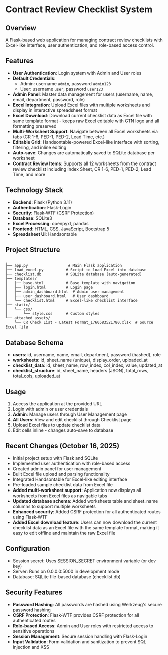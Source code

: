 # Contract Review Checklist System

## Overview
A Flask-based web application for managing contract review checklists with Excel-like interface, user authentication, and role-based access control.

## Features
- **User Authentication**: Login system with Admin and User roles
- **Default Credentials**:
  - Admin: username `admin`, password `admin123`
  - User: username `user`, password `user123`
- **Admin Panel**: Master data management for users (username, name, email, department, password, role)
- **Excel Integration**: Upload Excel files with multiple worksheets and display in interactive spreadsheet format
- **Excel Download**: Download current checklist data as Excel file with same template format - keeps raw Excel editable with GTN logo and all formatting preserved
- **Multi-Worksheet Support**: Navigate between all Excel worksheets via tabs (CR 1-6, PED-1, PED-2, Lead Time, etc.)
- **Editable Grid**: Handsontable-powered Excel-like interface with sorting, filtering, and inline editing
- **Auto-save**: Changes are automatically saved to SQLite database per worksheet
- **Contract Review Items**: Supports all 12 worksheets from the contract review checklist including Index Sheet, CR 1-6, PED-1, PED-2, Lead Time, and more

## Technology Stack
- **Backend**: Flask (Python 3.11)
- **Authentication**: Flask-Login
- **Security**: Flask-WTF (CSRF Protection)
- **Database**: SQLite3
- **Excel Processing**: openpyxl, pandas
- **Frontend**: HTML, CSS, JavaScript, Bootstrap 5
- **Spreadsheet UI**: Handsontable

## Project Structure
```
.
├── app.py                  # Main Flask application
├── load_excel.py          # Script to load Excel into database
├── checklist.db           # SQLite database (auto-generated)
├── templates/
│   ├── base.html          # Base template with navigation
│   ├── login.html         # Login page
│   ├── admin_dashboard.html  # Admin user management
│   ├── user_dashboard.html   # User dashboard
│   └── checklist.html     # Excel-like checklist interface
├── static/
│   └── css/
│       └── style.css      # Custom styles
└── attached_assets/
    └── CR Check List - Latest Format_1760583521780.xlsx  # Source Excel file
```

## Database Schema
- **users**: id, username, name, email, department, password (hashed), role
- **worksheets**: id, sheet_name (unique), display_order, uploaded_at
- **checklist_data**: id, sheet_name, row_index, col_index, value, updated_at
- **checklist_structure**: id, sheet_name, headers (JSON), total_rows, total_cols, uploaded_at

## Usage
1. Access the application at the provided URL
2. Login with admin or user credentials
3. **Admin**: Manage users through User Management page
4. **All Users**: View and edit checklist through Checklist page
5. Upload Excel files to update checklist data
6. Edit cells inline - changes auto-save to database

## Recent Changes (October 16, 2025)
- Initial project setup with Flask and SQLite
- Implemented user authentication with role-based access
- Created admin panel for user management
- Built Excel file upload and parsing functionality
- Integrated Handsontable for Excel-like editing interface
- Pre-loaded sample checklist data from Excel file
- **Added multi-worksheet support**: Application now displays all worksheets from Excel files as navigable tabs
- **Updated database schema**: Added worksheets table and sheet_name columns to support multiple worksheets
- **Enhanced security**: Added CSRF protection for all authenticated routes using Flask-WTF
- **Added Excel download feature**: Users can now download the current checklist data as an Excel file with the same template format, making it easy to edit offline and maintain the raw Excel file

## Configuration
- Session secret: Uses SESSION_SECRET environment variable (or dev key)
- Server: Runs on 0.0.0.0:5000 in development mode
- Database: SQLite file-based database (checklist.db)

## Security Features
- **Password Hashing**: All passwords are hashed using Werkzeug's secure password hashing
- **CSRF Protection**: Flask-WTF provides CSRF protection for all authenticated routes
- **Role-based Access**: Admin and User roles with restricted access to sensitive operations
- **Session Management**: Secure session handling with Flask-Login
- **Input Validation**: Form validation and sanitization to prevent SQL injection and XSS
